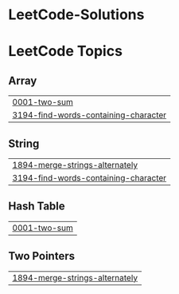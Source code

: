 # LeetCode-Solutions
<!---LeetCode Topics Start-->
# LeetCode Topics
## Array
|  |
| ------- |
| [0001-two-sum](https://github.com/VaishnaviKalla/LeetCode-Solutions/tree/master/0001-two-sum) |
| [3194-find-words-containing-character](https://github.com/VaishnaviKalla/LeetCode-Solutions/tree/master/3194-find-words-containing-character) |
## String
|  |
| ------- |
| [1894-merge-strings-alternately](https://github.com/VaishnaviKalla/LeetCode-Solutions/tree/master/1894-merge-strings-alternately) |
| [3194-find-words-containing-character](https://github.com/VaishnaviKalla/LeetCode-Solutions/tree/master/3194-find-words-containing-character) |
## Hash Table
|  |
| ------- |
| [0001-two-sum](https://github.com/VaishnaviKalla/LeetCode-Solutions/tree/master/0001-two-sum) |
## Two Pointers
|  |
| ------- |
| [1894-merge-strings-alternately](https://github.com/VaishnaviKalla/LeetCode-Solutions/tree/master/1894-merge-strings-alternately) |
<!---LeetCode Topics End-->